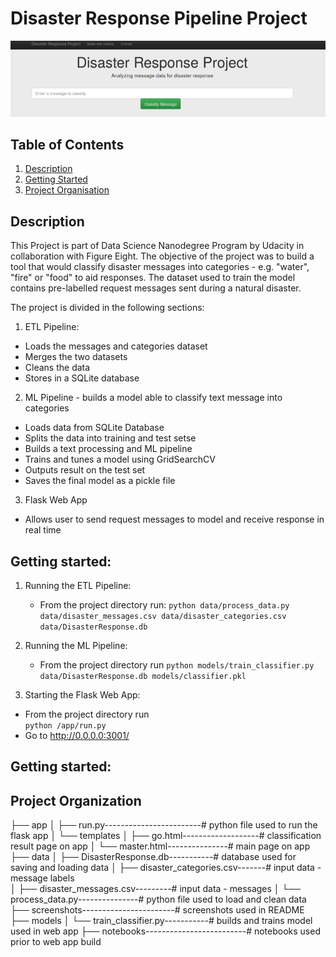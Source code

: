 # Disaster Response Pipeline Project

![Intro Pic](screenshots/intro.png)

## Table of Contents
1. [Description](#description)
2. [Getting Started](#getting_started)
3. [Project Organisation](#project_organisation)

<a name="descripton"></a>
## Description

This Project is part of Data Science Nanodegree Program by Udacity in collaboration with Figure Eight. The objective of the project was to build a tool that would classify disaster messages into categories - e.g. "water", "fire" or "food" to aid responses. The dataset used to train the model contains pre-labelled request messages sent during a natural disaster.

The project is divided in the following sections:

1. ETL Pipeline:
- Loads the messages and categories dataset
- Merges the two datasets
- Cleans the data
- Stores in a SQLite database

2. ML Pipeline - builds a model able to classify text message into categories
- Loads data from SQLite Database
- Splits the data into training and test setse
- Builds a text processing and ML pipeline  
- Trains and tunes a model using GridSearchCV
- Outputs result on the test set
- Saves the final model as a pickle file

3. Flask Web App
- Allows user to send request messages to model and receive response in real time

<a name="getting_started"></a>
## Getting started:
1. Running the ETL Pipeline:
      - From the project directory run:
      `python data/process_data.py data/disaster_messages.csv data/disaster_categories.csv data/DisasterResponse.db`

2. Running the ML Pipeline:
    - From the project directory run
    `python models/train_classifier.py data/DisasterResponse.db models/classifier.pkl`

3. Starting the Flask Web App:
  - From the project directory run  
    `python /app/run.py`
  - Go to http://0.0.0.0:3001/


<a name="project_organisation"></a>
## Getting started:
Project Organization
------------
├── app
│   ├── run.py------------------------# python file used to run the flask app
│   └── templates
│       ├── go.html-------------------# classification result page on app
│       └── master.html---------------# main page on app
├── data
│   ├── DisasterResponse.db-----------# database used for saving and loading data
│   ├── disaster_categories.csv-------# input data - message labels  
│   ├── disaster_messages.csv---------# input data - messages
│   └── process_data.py---------------# python file used to load and clean data
├── screenshots-----------------------# screenshots used in README
├── models
│   └── train_classifier.py-----------# builds and trains model used in web app
├── notebooks-------------------------# notebooks used prior to web app build
